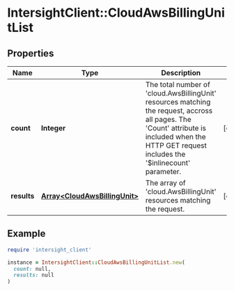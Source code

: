 # IntersightClient::CloudAwsBillingUnitList

## Properties

| Name | Type | Description | Notes |
| ---- | ---- | ----------- | ----- |
| **count** | **Integer** | The total number of &#39;cloud.AwsBillingUnit&#39; resources matching the request, accross all pages. The &#39;Count&#39; attribute is included when the HTTP GET request includes the &#39;$inlinecount&#39; parameter. | [optional] |
| **results** | [**Array&lt;CloudAwsBillingUnit&gt;**](CloudAwsBillingUnit.md) | The array of &#39;cloud.AwsBillingUnit&#39; resources matching the request. | [optional] |

## Example

```ruby
require 'intersight_client'

instance = IntersightClient::CloudAwsBillingUnitList.new(
  count: null,
  results: null
)
```

